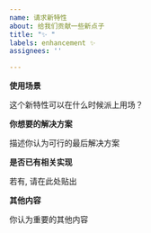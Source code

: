 ```yaml
---
name: 请求新特性
about: 给我们贡献一些新点子
title: "✨ "
labels: enhancement ✨
assignees: ''

---
```


**使用场景**

这个新特性可以在什么时候派上用场？

**你想要的解决方案**

描述你认为可行的最后解决方案

**是否已有相关实现**

若有, 请在此处贴出

**其他内容**

你认为重要的其他内容
